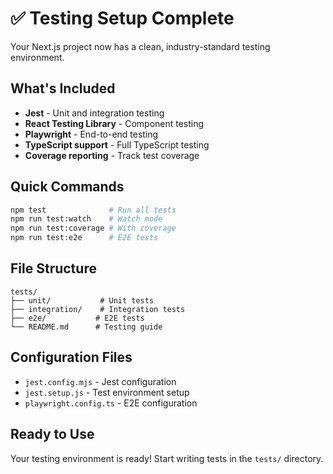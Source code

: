 # ✅ Testing Setup Complete

Your Next.js project now has a clean, industry-standard testing environment.

## What's Included

- **Jest** - Unit and integration testing
- **React Testing Library** - Component testing
- **Playwright** - End-to-end testing
- **TypeScript support** - Full TypeScript testing
- **Coverage reporting** - Track test coverage

## Quick Commands

```bash
npm test              # Run all tests
npm run test:watch    # Watch mode
npm run test:coverage # With coverage
npm run test:e2e      # E2E tests
```

## File Structure

```
tests/
├── unit/           # Unit tests
├── integration/    # Integration tests
├── e2e/           # E2E tests
└── README.md      # Testing guide
```

## Configuration Files

- `jest.config.mjs` - Jest configuration
- `jest.setup.js` - Test environment setup
- `playwright.config.ts` - E2E configuration

## Ready to Use

Your testing environment is ready! Start writing tests in the `tests/` directory.
